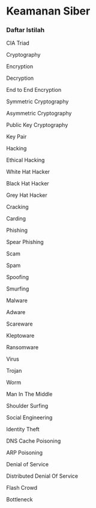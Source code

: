 # Keamanan Siber

### Daftar Istilah

CIA Triad

Cryptography

Encryption

Decryption

End to End Encryption

Symmetric Cryptography

Asymmetric Cryptography

Public Key Cryptography

Key Pair

Hacking

Ethical Hacking

White Hat Hacker

Black Hat Hacker

Grey Hat Hacker

Cracking

Carding

Phishing

Spear Phishing

Scam

Spam

Spoofing

Smurfing

Malware

Adware

Scareware

Kleptoware

Ransomware

Virus

Trojan

Worm

Man In The Middle

Shoulder Surfing

Social Engineering

Identity Theft

DNS Cache Poisoning

ARP Poisoning

Denial of Service

Distributed Denial Of Service

Flash Crowd

Bottleneck

